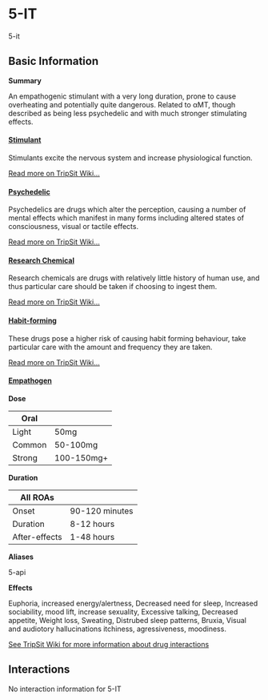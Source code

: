 # 5-IT

5-it

## Basic Information

**Summary**

An empathogenic stimulant with a very long duration, prone to cause overheating and potentially quite dangerous. Related to αMT, though described as being less psychedelic and with much stronger stimulating effects.

#### [Stimulant](/category/stimulant)

Stimulants excite the nervous system and increase physiological function.

[Read more on TripSit Wiki...](#{category.wiki})

#### [Psychedelic](/category/psychedelic)

Psychedelics are drugs which alter the perception, causing a number of mental effects which manifest in many forms including altered states of consciousness, visual or tactile effects.

[Read more on TripSit Wiki...](#{category.wiki})

#### [Research Chemical](/category/research-chemical)

Research chemicals are drugs with relatively little history of human use, and thus particular care should be taken if choosing to ingest them.

[Read more on TripSit Wiki...](#{category.wiki})

#### [Habit-forming](/category/habit-forming)

These drugs pose a higher risk of causing habit forming behaviour, take particular care with the amount and frequency they are taken.

[Read more on TripSit Wiki...](#{category.wiki})

#### [Empathogen](/category/empathogen)

**Dose**

| Oral   |            |
| ------ | ---------- |
| Light  | 50mg       |
| Common | 50-100mg   |
| Strong | 100-150mg+ |

**Duration**

| All ROAs      |                |
| ------------- | -------------- |
| Onset         | 90-120 minutes |
| Duration      | 8-12 hours     |
| After-effects | 1-48 hours     |

**Aliases**

5-api  

**Effects**

Euphoria, increased energy/alertness, Decreased need for sleep, Increased sociability, mood lift, increase sexuality, Excessive talking, Decreased appetite, Weight loss, Sweating, Distrubed sleep patterns, Bruxia, Visual and audiotory hallucinations itchiness, agressiveness, moodiness.

[See TripSit Wiki for more information about drug interactions](http://combo.tripsit.me/)

## Interactions

No interaction information for 5-IT